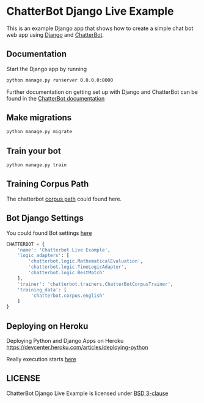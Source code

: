 # ChatterBot Django Live Example

This is an example Django app that shows how to create a simple chat bot web
app using [Django](https://ww.djangoproject.com) and [ChatterBot](https://github.com/gunthercox/ChatterBot).

## Documentation

Start the Django app by running 

``` Bash
python manage.py runserver 0.0.0.0:8000
```

Further documentation on getting set up with Django and ChatterBot can be found in the [ChatterBot documentation](http://chatterbiot.readthedocs.io/en/latest/django.html)

## Make migrations

``` Bash
python manage.py migrate
```
## Train your bot

``` Bash
python manage.py train
```

## Training Corpus Path
The chatterbot [corpus path](https://github.com/gunthercox/chatterbot-corpus/tree/master/chatterbot_corpus/data/english) could found here.

## Bot Django Settings
You could found Bot settings [here](./example_app/settings.py)

``` Python
CHATTERBOT = {
    'name': 'Chatterbot Live Example',
    'logic_adapters': [
        'chatterbot.logic.MathematicalEvaluation',
        'chatterbot.logic.TimeLogicAdapter',
        'chatterbot.logic.BestMatch'
    ],
    'trainer': 'chatterbot.trainers.ChatterBotCorpusTrainer',
    'training_data': [
         'chatterbot.corpus.english'
    ]
}
```

## Deploying on Heroku

Deploying Python and Django Apps on Heroku https://devcenter.heroku.com/articles/deploying-python

Really execution starts [here](https://devcenter.heroku.com/articles/deploying-python#deploy-your-application-to-heroku)

## LICENSE
ChatterBot Django Live Example is licensed under [BSD 3-clause](./license.md)
